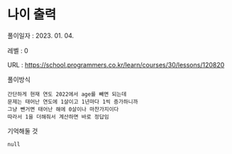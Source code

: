 # 나이 출력
풀이일자 : 2023. 01. 04.  
    
레벨 : 0    

URL : https://school.programmers.co.kr/learn/courses/30/lessons/120820  
    
풀이방식    

    간단하게 현재 연도 2022에서 age를 빼면 되는데
    문제는 태어난 연도에 1살이고 1년마다 1씩 증가하니까
    그냥 뺀거면 태어난 해에 0살이나 마찬가지이다
    따라서 1을 더해줘서 계산하면 바로 정답임


기억해둘 것  
    
    null
